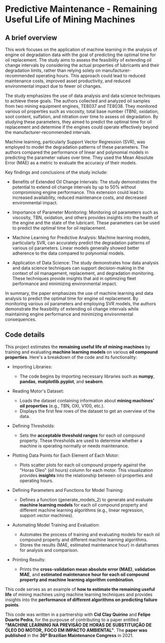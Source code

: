# Predictive Maintenance - Remaining Useful Life of Mining Machines

## A brief overview 

This work focuses on the application of machine learning in the analysis of engine oil degradation data with the goal of predicting the optimal time for oil replacement. The study aims to assess the feasibility of extending oil change intervals by considering the actual properties of lubricants and their degradation limits, rather than relying solely on manufacturer-recommended operating hours. This approach could lead to reduced maintenance costs, improved asset productivity, and reduced environmental impact due to fewer oil changes.

The study emphasizes the use of data analysis and data science techniques to achieve these goals. The authors collected and analyzed oil samples from two mining equipment engines, TE8037 and TE8038. They monitored various oil properties such as viscosity, total base number (TBN), oxidation, soot content, sulfation, and nitration over time to assess oil degradation. By studying these parameters, they aimed to predict the optimal time for oil replacement and determine if the engines could operate effectively beyond the manufacturer-recommended intervals.

Machine learning, particularly Support Vector Regression (SVR), was employed to model the degradation patterns of these parameters. The authors compared the performance of linear and polynomial models in predicting the parameter values over time. They used the Mean Absolute Error (MAE) as a metric to evaluate the accuracy of their models.

Key findings and conclusions of the study include:

- Benefits of Extended Oil Change Intervals: The study demonstrates the potential to extend oil change intervals by up to 50% without compromising engine performance. This extension could lead to increased availability, reduced maintenance costs, and decreased environmental impact.

- Importance of Parameter Monitoring: Monitoring oil parameters such as viscosity, TBN, oxidation, and others provides insights into the health of the engine and the state of the lubricant. These parameters can be used to predict the optimal time for oil replacement.

- Machine Learning for Predictive Analysis: Machine learning models, particularly SVR, can accurately predict the degradation patterns of various oil parameters. Linear models generally showed better adherence to the data compared to polynomial models.

- Application of Data Science: The study demonstrates how data analysis and data science techniques can support decision-making in the context of oil management, replacement, and degradation monitoring. These techniques provide insights that aid in optimizing fleet performance and minimizing environmental impact.

In summary, the paper emphasizes the use of machine learning and data analysis to predict the optimal time for engine oil replacement. By monitoring various oil parameters and employing SVR models, the authors demonstrate the feasibility of extending oil change intervals while maintaining engine performance and minimizing environmental consequences.


## Code details

This project estimates the **remaining useful life of mining machines** by training and evaluating **machine learning models** on various **oil compound properties**. Here's a breakdown of the code and its functionality:

- Importing Libraries:
  - The code begins by importing necessary libraries such as **numpy**, **pandas**, **matplotlib.pyplot**, and **seaborn**.

- Reading Motor's Dataset:
  - Loads the dataset containing information about **mining machines' oil properties** (e.g., TBN, OXI, V100, etc.).
  - Displays the first few rows of the dataset to get an overview of the data.

- Defining Thresholds:
  - Sets the **acceptable threshold ranges** for each oil compound property. These thresholds are used to determine whether a machine is operating normally or needs maintenance.

- Plotting Data Points for Each Element of Each Motor:
  - Plots scatter plots for each oil compound property against the "Horas Oleo" (oil hours) column for each motor. This visualization provides **insights** into the relationship between oil properties and operating hours.

- Defining Parameters and Functions for Model Training:
  - Defines a function (generate_models_2) to generate and evaluate **machine learning models** for each oil compound property and different machine learning algorithms (e.g., linear regression, support vector machines).

- Automating Model Training and Evaluation:
  - Automates the process of training and evaluating models for each oil compound property and different machine learning algorithms.
  - Stores the results (MAE, estimated maintenance hour) in dataframes for analysis and comparison.

- Printing Results:
  - Prints the **cross-validation mean absolute error (MAE)**, **validation MAE**, and **estimated maintenance hour for each oil compound property and machine learning algorithm combination**.

This code serves as an example of **how to estimate the remaining useful life** of mining machines using machine learning techniques and provides insights into the **performance of different algorithms on predicting failure points**.


This code was written in a partnership with **Cid Clay Quirino** and **Felipe Duarte Pedra**, for the purpouse of contributing to a paper entitled **"MACHINE LEARNING NA PREVISÃO DE HORAS DE SUBSTITUIÇÃO DE ÓLEO DO MOTOR_ FOCO EM IMPACTO AMBIENTAL"**. The **paper was published** in the **36º Brazilian Maintenance Congress** in 2021.

